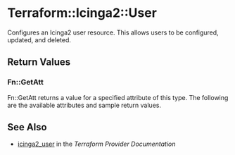 # Terraform::Icinga2::User

Configures an Icinga2 user resource. This allows users to be configured, updated,
and deleted.

## Return Values

### Fn::GetAtt

Fn::GetAtt returns a value for a specified attribute of this type. The following are the available attributes and sample return values.

## See Also

* [icinga2_user](https://www.terraform.io/docs/providers/icinga2/r/user.html) in the _Terraform Provider Documentation_